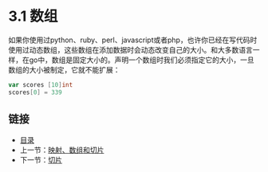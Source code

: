 # 3.1 数组

如果你使用过python、ruby、perl、javascript或者php，也许你已经在写代码时使用过动态数组，这些数组在添加数据时会动态改变自己的大小。和大多数语言一样，在go中，数组是固定大小的。声明一个数组时我们必须指定它的大小，一旦数组的大小被制定，它就不能扩展：

```go
var scores [10]int
scores[0] = 339
```



## 链接

- [目录](directory.md)
- 上一节：[映射、数组和切片](3.0.md)
- 下一节：[切片](3.2.md)
